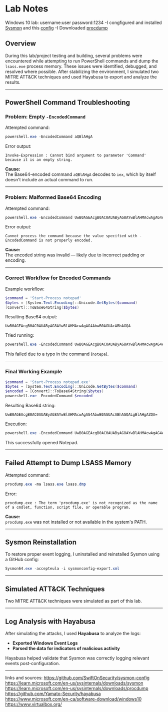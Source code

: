 # Lab Notes

Windows 10 lab:
username:user
password:1234
-I congfigured and installed [Sysmon](https://learn.microsoft.com/en-us/sysinternals/downloads/sysmon) and this [config]((https://github.com/SwiftOnSecurity/sysmon-config))
-I Downloaded [procdump](https://learn.microsoft.com/en-us/sysinternals/downloads/procdump)

## Overview

During this lab/project testing and building, several problems were encountered while attempting to run PowerShell commands and dump the `lsass.exe` process memory. These issues were identified, debugged, and resolved where possible. After stabilizing the environment, I simulated two MITRE ATT&CK techniques and used Hayabusa to export and analyze the results.

---

## PowerShell Command Troubleshooting

### Problem: Empty `-EncodedCommand`

Attempted command:

```powershell
powershell.exe -EncodedCommand aQBlAHgA
```

Error output:

```
Invoke-Expression : Cannot bind argument to parameter 'Command' because it is an empty string.
```

**Cause:**  
The Base64-encoded command `aQBlAHgA` decodes to `iex`, which by itself doesn't include an actual command to run.

---

### Problem: Malformed Base64 Encoding

Attempted command:

```powershell
powershell.exe -EncodedCommand UwB0AGEAcgB0AC0AUAByAG8AYwBlAHMAcwAgAG4AbwB0AGUAcABhAGQAA==
```

Error output:

```
Cannot process the command because the value specified with -EncodedCommand is not properly encoded.
```

**Cause:**  
The encoded string was invalid — likely due to incorrect padding or encoding.

---

### Correct Workflow for Encoded Commands

Example workflow:

```powershell
$command = 'Start-Process notepad'
$bytes = [System.Text.Encoding]::Unicode.GetBytes($command)
[Convert]::ToBase64String($bytes)
```

Resulting Base64 output:

```
UwB0AGEAcgB0AC0AUAByAG8AYwBlAHMAcwAgAG4AbwB0AGUAcABhAGQA
```

Tried running:

```powershell
powershell.exe -EncodedCommand UwB0AGEAcgB0AC0AUAByAG8AYwBlAHMAcwAgAG4AbwB0AGUAcABhAGQ=
```

This failed due to a typo in the command (`notepa`).

---

### Final Working Example

```powershell
$command = 'Start-Process notepad.exe'
$bytes = [System.Text.Encoding]::Unicode.GetBytes($command)
$encoded = [Convert]::ToBase64String($bytes)
powershell.exe -EncodedCommand $encoded
```

Resulting Base64 string:

```
UwB0AGEAcgB0AC0AUAByAG8AYwBlAHMAcwAgAG4AbwB0AGUAcABhAGQALgBlAHgAZQA=
```

Execution:

```powershell
powershell.exe -EncodedCommand UwB0AGEAcgB0AC0AUAByAG8AYwBlAHMAcwAgAG4AbwB0AGUAcABhAGQALgBlAHgAZQA=
```

This successfully opened Notepad.

---

## Failed Attempt to Dump LSASS Memory

Attempted command:

```powershell
procdump.exe -ma lsass.exe lsass.dmp
```

Error:

```
procdump.exe : The term 'procdump.exe' is not recognized as the name of a cmdlet, function, script file, or operable program.
```

**Cause:**  
`procdump.exe` was not installed or not available in the system's PATH.

---

## Sysmon Reinstallation

To restore proper event logging, I uninstalled and reinstalled Sysmon using a GitHub config:

```powershell
Sysmon64.exe -accepteula -i sysmonconfig-export.xml
```

---

## Simulated ATT&CK Techniques

Two MITRE ATT&CK techniques were simulated as part of this lab.  


---

## Log Analysis with Hayabusa

After simulating the attacks, I used **Hayabusa** to analyze the logs:

- **Exported Windows Event Logs**
- **Parsed the data for indicators of malicious activity**

Hayabusa helped validate that Sysmon was correctly logging relevant events post-configuration.

---

links and sources:
https://github.com/SwiftOnSecurity/sysmon-config
https://learn.microsoft.com/en-us/sysinternals/downloads/sysmon
https://learn.microsoft.com/en-us/sysinternals/downloads/procdump
https://github.com/Yamato-Security/hayabusa
https://www.microsoft.com/en-ca/software-download/windows10
https://www.virtualbox.org/
